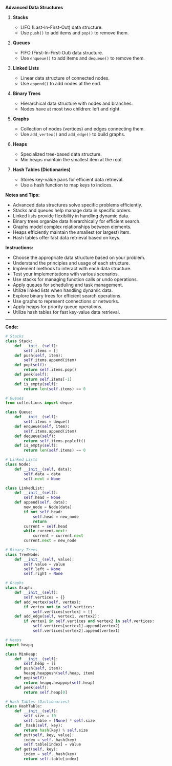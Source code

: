 **Advanced Data Structures**

1. **Stacks**
   - LIFO (Last-In-First-Out) data structure.
   - Use `push()` to add items and `pop()` to remove them.
   
2. **Queues**
   - FIFO (First-In-First-Out) data structure.
   - Use `enqueue()` to add items and `dequeue()` to remove them.
   
3. **Linked Lists**
   - Linear data structure of connected nodes.
   - Use `append()` to add nodes at the end.
   
4. **Binary Trees**
   - Hierarchical data structure with nodes and branches.
   - Nodes have at most two children: left and right.
   
5. **Graphs**
   - Collection of nodes (vertices) and edges connecting them.
   - Use `add_vertex()` and `add_edge()` to build graphs.
   
6. **Heaps**
   - Specialized tree-based data structure.
   - Min heaps maintain the smallest item at the root.
   
7. **Hash Tables (Dictionaries)**
   - Stores key-value pairs for efficient data retrieval.
   - Use a hash function to map keys to indices.

**Notes and Tips:**
- Advanced data structures solve specific problems efficiently.
- Stacks and queues help manage data in specific orders.
- Linked lists provide flexibility in handling dynamic data.
- Binary trees organize data hierarchically for efficient search.
- Graphs model complex relationships between elements.
- Heaps efficiently maintain the smallest (or largest) item.
- Hash tables offer fast data retrieval based on keys.

**Instructions:**
- Choose the appropriate data structure based on your problem.
- Understand the principles and usage of each structure.
- Implement methods to interact with each data structure.
- Test your implementations with various scenarios.
- Use stacks for managing function calls or undo operations.
- Apply queues for scheduling and task management.
- Utilize linked lists when handling dynamic data.
- Explore binary trees for efficient search operations.
- Use graphs to represent connections or networks.
- Apply heaps for priority queue operations.
- Utilize hash tables for fast key-value data retrieval.
---
**Code:**
```python
# Stacks
class Stack:
    def __init__(self):
        self.items = []
    def push(self, item):
        self.items.append(item)
    def pop(self):
        return self.items.pop()
    def peek(self):
        return self.items[-1]
    def is_empty(self):
        return len(self.items) == 0

# Queues
from collections import deque

class Queue:
    def __init__(self):
        self.items = deque()
    def enqueue(self, item):
        self.items.append(item)
    def dequeue(self):
        return self.items.popleft()
    def is_empty(self):
        return len(self.items) == 0

# Linked Lists
class Node:
    def __init__(self, data):
        self.data = data
        self.next = None

class LinkedList:
    def __init__(self):
        self.head = None
    def append(self, data):
        new_node = Node(data)
        if not self.head:
            self.head = new_node
            return
        current = self.head
        while current.next:
            current = current.next
        current.next = new_node

# Binary Trees
class TreeNode:
    def __init__(self, value):
        self.value = value
        self.left = None
        self.right = None

# Graphs
class Graph:
    def __init__(self):
        self.vertices = {}
    def add_vertex(self, vertex):
        if vertex not in self.vertices:
            self.vertices[vertex] = []
    def add_edge(self, vertex1, vertex2):
        if vertex1 in self.vertices and vertex2 in self.vertices:
            self.vertices[vertex1].append(vertex2)
            self.vertices[vertex2].append(vertex1)

# Heaps
import heapq

class MinHeap:
    def __init__(self):
        self.heap = []
    def push(self, item):
        heapq.heappush(self.heap, item)
    def pop(self):
        return heapq.heappop(self.heap)
    def peek(self):
        return self.heap[0]

# Hash Tables (Dictionaries)
class HashTable:
    def __init__(self):
        self.size = 10
        self.table = [None] * self.size
    def _hash(self, key):
        return hash(key) % self.size
    def put(self, key, value):
        index = self._hash(key)
        self.table[index] = value
    def get(self, key):
        index = self._hash(key)
        return self.table[index]
```